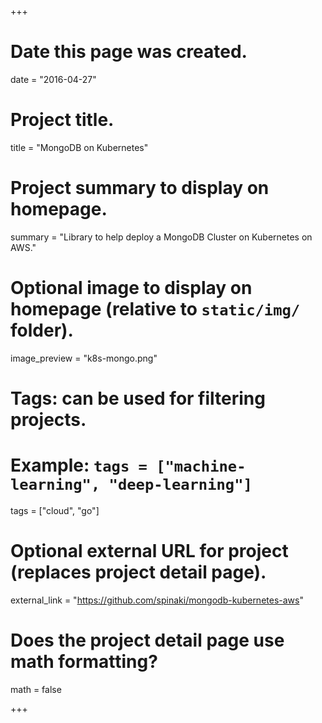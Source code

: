 +++
# Date this page was created.
date = "2016-04-27"

# Project title.
title = "MongoDB on Kubernetes"

# Project summary to display on homepage.
summary = "Library to help deploy a MongoDB Cluster on Kubernetes on AWS."

# Optional image to display on homepage (relative to `static/img/` folder).
image_preview = "k8s-mongo.png"

# Tags: can be used for filtering projects.
# Example: `tags = ["machine-learning", "deep-learning"]`
tags = ["cloud", "go"]

# Optional external URL for project (replaces project detail page).
external_link = "https://github.com/spinaki/mongodb-kubernetes-aws"

# Does the project detail page use math formatting?
math = false

+++


